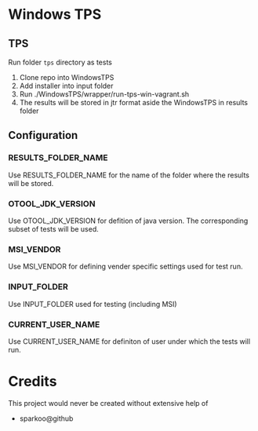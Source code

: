 # Windows TPS

## TPS
Run folder `tps` directory as tests

1. Clone repo into WindowsTPS
2. Add installer into input folder
3. Run ./WindowsTPS/wrapper/run-tps-win-vagrant.sh
4. The results will be stored in jtr format aside the WindowsTPS in results folder

## Configuration 

### RESULTS_FOLDER_NAME
Use RESULTS_FOLDER_NAME for the name of the folder where the results will be stored. 

### OTOOL_JDK_VERSION
Use OTOOL_JDK_VERSION for defition of java version. The corresponding subset of tests will be used.

### MSI_VENDOR
Use MSI_VENDOR for defining vender specific settings used for test run.

### INPUT_FOLDER
Use INPUT_FOLDER used for testing (including MSI)

### CURRENT_USER_NAME
Use CURRENT_USER_NAME for definiton of user under which the tests will run.

# Credits
This project would never be created without extensive help of
* sparkoo@github